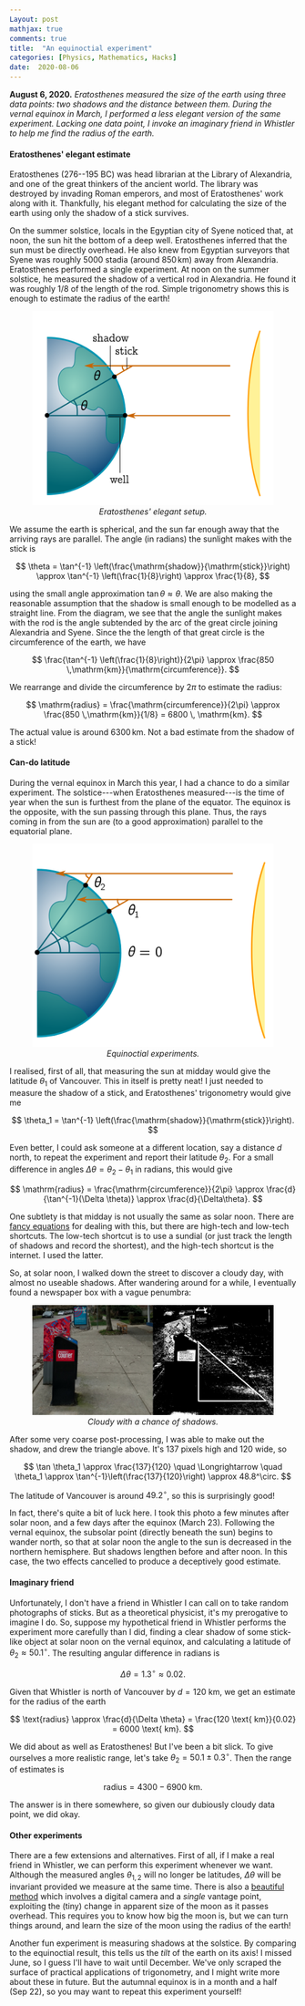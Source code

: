 ```yaml
---
Layout: post
mathjax: true
comments: true
title:  "An equinoctial experiment"
categories: [Physics, Mathematics, Hacks]
date:  2020-08-06
---
```


**August 6, 2020.** *Eratosthenes measured the size of the earth
  using three data points: two shadows and the distance between
  them. During the vernal equinox in March, I performed a less elegant
  version of the same experiment. Lacking one
  data point, I invoke an imaginary friend in Whistler to help me find
  the radius of the earth.*

#### Eratosthenes' elegant estimate

Eratosthenes (276--195 BC) was head librarian at the Library of
  Alexandria, and one of the great thinkers of the ancient world.
The library was destroyed by invading Roman
  emperors, and most of Eratosthenes' work along with it.  Thankfully, his elegant method
  for calculating the size of the earth using only the shadow of a
  stick survives.

  On the summer solstice, locals in the Egyptian city of
  Syene noticed that, at noon, the sun hit the bottom of a deep well.
  Eratosthenes inferred that the sun must be directly overhead.
He also knew from Egyptian surveyors that Syene was roughly $5000$
  stadia (around $850 \,\mathrm{km}$) away from Alexandria.
  Eratosthenes performed a single experiment.  At noon on the summer
  solstice, he measured the shadow of a vertical rod in Alexandria.
  He found it was roughly $1/8$ of the length of the rod. 
Simple trigonometry shows this is enough to estimate the radius of the earth!

<figure>
    <div style="text-align:center"><img src
    ="/images/posts/erat1.png"/>
		    <figcaption><i>Eratosthenes' elegant setup.</i></figcaption>
	</div>
	</figure>

We assume the earth is spherical, and the sun far enough away
  that the arriving rays are parallel.  The angle (in radians) the sunlight makes
  with the stick is
  
$$
    \theta = \tan^{-1}
    \left(\frac{\mathrm{shadow}}{\mathrm{stick}}\right) \approx
    \tan^{-1} \left(\frac{1}{8}\right) \approx \frac{1}{8},
$$

using the small angle approximation $\tan \theta \approx \theta$.
  We are also making the reasonable assumption that the shadow is
  small enough to be modelled as a straight line.
  From the diagram, we see that the angle the sunlight makes with the
  rod is the angle subtended by the arc of the great
  circle joining Alexandria and Syene. Since the the length of that
  great circle is the circumference of the earth, we have
  
$$
    \frac{\tan^{-1} \left(\frac{1}{8}\right)}{2\pi} \approx \frac{850
      \,\mathrm{km}}{\mathrm{circumference}}.
$$
	  
  We rearrange and divide the circumference by $2\pi$ to estimate the
  radius:
  
$$
    \mathrm{radius} = \frac{\mathrm{circumference}}{2\pi} \approx
    \frac{850 \,\mathrm{km}}{1/8}
    = 6800 \, \mathrm{km}.
$$
	
  The actual value is around $6300 \, \mathrm{km}$. Not a bad estimate
  from the shadow of a stick!

#### Can-do latitude

During the vernal equinox in March this year, I had a chance to do a similar experiment.
The solstice---when Eratosthenes measured---is the time of year when
the sun is furthest from the plane of the equator.
The equinox is the opposite, with the sun passing through this plane.
Thus, the rays coming in from the sun are (to a good approximation)
parallel to the equatorial plane.

<figure>
    <div style="text-align:center"><img src
    ="/images/posts/erat2.png"/>
		    <figcaption><i>Equinoctial experiments.</i></figcaption>
	</div>
	</figure>

I realised, first of all, that measuring the sun at midday would give
the latitude $\theta_1$ of Vancouver.
This in itself is pretty neat!
I just needed to measure the shadow of a stick, and Eratosthenes'
trigonometry would give me

$$
    \theta_1 = \tan^{-1}
    \left(\frac{\mathrm{shadow}}{\mathrm{stick}}\right).
$$

Even better, I could ask someone at a different location, say a
distance $d$ north, to repeat the experiment and report their latitude
$\theta_2$.
For a small difference in angles $\Delta \theta = \theta_2 -
\theta_1$ in radians, this would give

$$
    \mathrm{radius} = \frac{\mathrm{circumference}}{2\pi} \approx
    \frac{d}{\tan^{-1}(\Delta \theta)} \approx \frac{d}{\Delta\theta}.
$$

One subtlety is that midday is not usually the same as solar noon.
There are
[fancy equations](https://en.wikipedia.org/wiki/Equation_of_time) for
dealing with this, but there are high-tech and low-tech shortcuts.
The low-tech shortcut is to use a sundial (or just track the length of
shadows and record the shortest), and the high-tech shortcut is the
internet.
I used the latter.

So, at solar noon, I walked down the street to discover a cloudy day,
with almost no useable shadows.
After wandering around for a while, I eventually found a newspaper box
with a vague penumbra:

<figure>
    <div style="text-align:center"><img src
    ="/images/posts/latitude.png"/>
		    <figcaption><i>Cloudy with a chance of shadows.</i></figcaption>
	</div>
	</figure>

After some very coarse post-processing, I was able to make out the shadow, and
drew the triangle above.
It's 137 pixels high and 120 wide, so

$$
\tan \theta_1 \approx \frac{137}{120} \quad \Longrightarrow \quad \theta_1
\approx \tan^{-1}\left(\frac{137}{120}\right) \approx 48.8^\circ.
$$

The latitude of Vancouver is around $49.2^\circ$, so this is
surprisingly good!

In fact, there's quite a bit of luck here.
I took this photo a few minutes after solar noon, and a few days
after the equinox (March 23). Following the vernal equinox, the subsolar
point (directly beneath the sun) begins to wander north, so that at
solar noon the angle to the sun is decreased in the northern hemisphere.
But shadows lengthen before and after noon.
In this case, the two effects cancelled to produce a deceptively
good estimate.

#### Imaginary friend

Unfortunately, I don't have a friend in Whistler I can call on to take
random photographs of sticks.
But as a theoretical physicist, it's my prerogative to imagine I do.
So, suppose my hypothetical friend in Whistler performs the experiment
more carefully than I did, finding a clear shadow of some stick-like
object at solar noon on the vernal equinox, and calculating a latitude
of $\theta_2 \approx 50.1^\circ$.
The resulting angular difference in radians is

$$
\Delta \theta = 1.3^\circ \approx 0.02.
$$

Given that Whistler is north of Vancouver by $d = 120 \text{ km}$, we
get an estimate for the radius of the earth

$$
\text{radius} \approx \frac{d}{\Delta \theta} = \frac{120 \text{
km}}{0.02} = 6000 \text{ km}.
$$

We did about as well as Eratosthenes!
But I've been a bit slick.
To give ourselves a more realistic range, let's take $\theta_2
= 50.1\pm 0.3^\circ$.
Then the range of estimates is

$$
\text{radius} = 4300-6900 \text{ km}.
$$

The answer is in there somewhere, so given our dubiously cloudy data
point, we did okay.

#### Other experiments

There are a few extensions and alternatives.
First of all, if I make a real friend in Whistler, we can perform this experiment whenever we want.
Although the measured angles $\theta_{1,2}$ will no longer be latitudes, $\Delta \theta$
will be invariant provided we measure at the same time.
There is also a [beautiful method](https://arxiv.org/abs/1405.4580) which involves a digital camera and a
*single* vantage point, exploiting the (tiny) change in apparent size
of the moon as it passes overhead.
This requires you to know how big the moon is, but we can turn things
around, and learn the size of the moon using the radius of the earth!

Another fun experiment is measuring shadows at the solstice.
By comparing to the equinoctial result, this tells us the *tilt* of
the earth on its axis!
I missed June, so I guess I'll have to wait until December.
We've only scraped the surface of practical applications of
trigonometry, and I might write more about these in future.
But the autumnal equinox is in a month and a half (Sep 22), so you may
want to repeat this experiment yourself!
